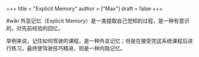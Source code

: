 +++
title = "Explicit Memory"
author = ["Max"]
draft = false
+++

\#wiki
外显记忆（Explicit Memory）是一类提取自己觉知的过程，是一种有意识的，对先前经验的回忆。

举例来说，记住如何驾驶的课程，是一种外显记忆；但是在接受完这系统课程后进行练习，最终使驾驶技巧精进，则是一种内隐记忆。
